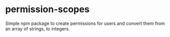 # permission-scopes
Simple npm package to create permissions for users and convert them from an array of strings, to integers.
